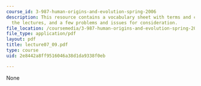 ```yaml
---
course_id: 3-987-human-origins-and-evolution-spring-2006
description: This resource contains a vocabulary sheet with terms and concepts from
  the lectures, and a few problems and issues for consideration.
file_location: /coursemedia/3-987-human-origins-and-evolution-spring-2006/2e8442a8ff9516046a38d1da9338f0eb_lecture07_09.pdf
file_type: application/pdf
layout: pdf
title: lecture07_09.pdf
type: course
uid: 2e8442a8ff9516046a38d1da9338f0eb

---
```

None